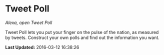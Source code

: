 # Tweet Poll
*Alexa, open Tweet Poll*

Tweet Poll lets you put your finger on the pulse of the nation, as measured by tweets. Construct your own polls and find out the information you want.

**Last Updated:** 2016-03-12 16:38:26